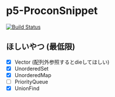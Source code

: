 # p5-ProconSnippet

[![Build Status](https://travis-ci.com/odanado/p5-Procon.svg?branch=master)](https://travis-ci.com/odanado/p5-Procon)

## ほしいやつ (最低限)
- [x] Vector (配列外参照するとdieしてほしい)
- [x] UnorderedSet
- [x] UnorderedMap
- [ ] PriorityQueue
- [x] UnionFind
